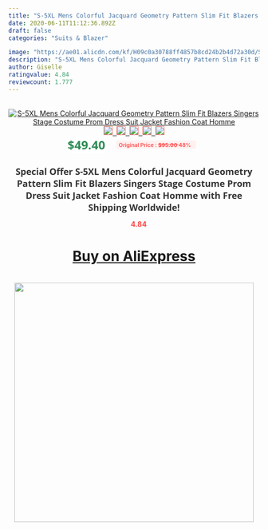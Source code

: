 ```yaml
---
title: "S-5XL Mens Colorful Jacquard Geometry Pattern Slim Fit Blazers Singers Stage Costume Prom Dress Suit Jacket Fashion Coat Homme"
date: 2020-06-11T11:12:36.892Z
draft: false
categories: "Suits & Blazer"

image: "https://ae01.alicdn.com/kf/H09c0a30788ff4857b8cd24b2b4d72a30d/S-5XL-Mens-Colorful-Jacquard-Geometry-Pattern-Slim-Fit-Blazers-Singers-Stage-Costume-Prom-Dress-Suit.jpg"
description: "S-5XL Mens Colorful Jacquard Geometry Pattern Slim Fit Blazers Singers Stage Costume Prom Dress Suit Jacket Fashion Coat Homme"
author: Giselle
ratingvalue: 4.84
reviewcount: 1.777
---
```

<br>
<div style="text-align: center;">
<a href="https://s.click.aliexpress.com/e/_A1gNNF" target="_blank" rel="nofollow noopener noreferrer"><img alt="S-5XL Mens Colorful Jacquard Geometry Pattern Slim Fit Blazers Singers Stage Costume Prom Dress Suit Jacket Fashion Coat Homme" class="magnifier-image" src="https://ae01.alicdn.com/kf/H09c0a30788ff4857b8cd24b2b4d72a30d/S-5XL-Mens-Colorful-Jacquard-Geometry-Pattern-Slim-Fit-Blazers-Singers-Stage-Costume-Prom-Dress-Suit.jpg_640x640.jpg">
<br>
<img style="border:1px solid salmon" src="https://ae01.alicdn.com/kf/H09c0a30788ff4857b8cd24b2b4d72a30d/S-5XL-Mens-Colorful-Jacquard-Geometry-Pattern-Slim-Fit-Blazers-Singers-Stage-Costume-Prom-Dress-Suit.jpg_120x120.jpg">&nbsp;&nbsp;<img style="border:1px solid salmon" src="https://ae01.alicdn.com/kf/H8b8e55d50eb14c409ec516fc0156d3deO/S-5XL-Mens-Colorful-Jacquard-Geometry-Pattern-Slim-Fit-Blazers-Singers-Stage-Costume-Prom-Dress-Suit.jpg_120x120.jpg">&nbsp;&nbsp;<img style="border:1px solid salmon" src="https://ae01.alicdn.com/kf/Hf413fe99e0f947dca53d0f5addaab7839/S-5XL-Mens-Colorful-Jacquard-Geometry-Pattern-Slim-Fit-Blazers-Singers-Stage-Costume-Prom-Dress-Suit.jpg_120x120.jpg">&nbsp;&nbsp;<img style="border:1px solid salmon" src="https://ae01.alicdn.com/kf/Hd3f1b787c50c42c6ac776f288bb29e9ej/S-5XL-Mens-Colorful-Jacquard-Geometry-Pattern-Slim-Fit-Blazers-Singers-Stage-Costume-Prom-Dress-Suit.jpg_120x120.jpg">&nbsp;&nbsp;<img style="border:1px solid salmon" src="https://ae01.alicdn.com/kf/H3fb5605bde84480cb6f2c4daf770a61cs/S-5XL-Mens-Colorful-Jacquard-Geometry-Pattern-Slim-Fit-Blazers-Singers-Stage-Costume-Prom-Dress-Suit.jpg_120x120.jpg"></a></div><br0>
<div style="text-align: center;"><span style="background-color: white; border: 0px; box-sizing: border-box; color: seagreen; display: inline-block; font-family: &quot;open sans&quot; , &quot;arial&quot; , &quot;helvetica&quot; , sans-serif , &quot;heiti&quot;; font-size: 24px; font-stretch: inherit; font-weight: 700; line-height: inherit; margin: 0px 10px 0px 0px; padding: 0px; vertical-align: middle;">$49.40 </span>
<span style="background: rgb(255 , 241 , 241); border-radius: 3px; border: 0px; box-sizing: border-box; color: #ff4747; display: inline-block; font-family: inherit; font-size: 12px; font-stretch: inherit; font-style: inherit; font-variant: inherit; font-weight: 600; line-height: inherit; margin: 0px; padding: 2px 5px; transform: scale(0.9); vertical-align: middle;">Original Price : <b style="text-decoration: line-through;">$95.00 </b> 48%&nbsp;&nbsp;</span></div>
<h1 style="color: #333333; display: inline-block; font-family: &quot;open sans&quot; , &quot;arial&quot; , &quot;helvetica&quot; , sans-serif , &quot;heiti&quot;; font-size: 18px; font-stretch: inherit; font-weight: 700; text-align: center;">Special Offer S-5XL Mens Colorful Jacquard Geometry Pattern Slim Fit Blazers Singers Stage Costume Prom Dress Suit Jacket Fashion Coat Homme with Free Shipping Worldwide!</h1>
<div style="color: #ff4747; text-align: center;">
<img src="https://4.bp.blogspot.com/-M0ZcTcb-5uY/XleCXlxnR4I/AAAAAAAAAEc/OrjgMkXV1oMQFaCRZj5HQwOCBcu3w1FegCPcBGAYYCw/s1600/star.png" style="height: 15px;">&nbsp;<b>4.84</b></div>
<div class="button_cont" align="center"><a class="buynow_a" href="https://s.click.aliexpress.com/e/_A1gNNF" target="_blank" rel="nofollow noopener noreferrer"><H1>Buy on AliExpress</H1></a></div><br>
<div class="separator" style="clear: both; text-align: center;">
<img src="https://lh3.googleusercontent.com/-pTy5HemUv9M/XlePHvY0dAI/AAAAAAAAAE4/0nX5iRUoIWY8eMW9Dpxeirr157OZliDIgCLcBGAsYHQ/s1600/badge.gif" width="480">
</div>
